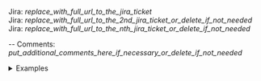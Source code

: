 Jira: _replace_with_full_url_to_the_jira_ticket_\
Jira: _replace_with_full_url_to_the_2nd_jira_ticket_or_delete_if_not_needed_\
Jira: _replace_with_full_url_to_the_nth_jira_ticket_or_delete_if_not_needed_

--
Comments: _put_additional_comments_here_if_necessary_or_delete_if_not_needed_

<details><summary>Examples</summary>
 
## Example 1 - Single Jira Ticket 
  Jira: _replace_with_full_url_to_the_jira_ticket_

## Example 2 - Multiple Jira Ticket 
  Jira: _replace_with_full_url_to_the_jira_ticket_\
  Jira: _replace_with_full_url_to_the_jira_ticket_

## Example 3
  Jira: _replace_with_full_url_to_the_jira_ticket_
  Depends on: ....
</details>
